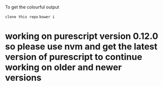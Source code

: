 To get the colourful output


`clone this repo`
`bower i`


# working on purescript version 0.12.0 so please use nvm and get the latest version of purescript to continue working on older and newer versions
